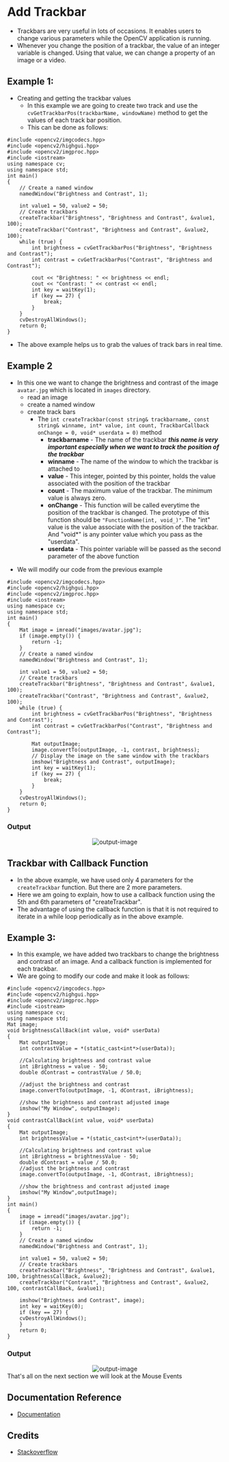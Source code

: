 # Add Trackbar

- Trackbars are very useful in lots of occasions. It enables users to change various parameters while the OpenCV application is running.
- Whenever you change the position of a trackbar, the value of an integer variable is changed. Using that value, we can change a property of an image or a video.

## Example 1:

- Creating and getting the trackbar values
  - In this example we are going to create two track and use the `cvGetTrackbarPos(trackbarName, windowName)` method to get the values of each track bar position.
  - This can be done as follows:

```
#include <opencv2/imgcodecs.hpp>
#include <opencv2/highgui.hpp>
#include <opencv2/imgproc.hpp>
#include <iostream>
using namespace cv;
using namespace std;
int main()
{
	// Create a named window
	namedWindow("Brightness and Contrast", 1);

	int value1 = 50, value2 = 50;
	// Create trackbars
	createTrackbar("Brightness", "Brightness and Contrast", &value1, 100);
	createTrackbar("Contrast", "Brightness and Contrast", &value2, 100);
	while (true) {
		int brightness = cvGetTrackbarPos("Brightness", "Brightness and Contrast");
		int contrast = cvGetTrackbarPos("Contrast", "Brightness and Contrast");

		cout << "Brightness: " << brightness << endl;
		cout << "Contrast: " << contrast << endl;
		int key = waitKey(1);
		if (key == 27) {
			break;
		}
	}
	cvDestroyAllWindows();
	return 0;
}
```

- The above example helps us to grab the values of track bars in real time.

## Example 2

- In this one we want to change the brightness and contrast of the image `avatar.jpg` which is located in `images` directory.
  - read an image
  - create a named window
  - create track bars
    - The `int createTrackbar(const string& trackbarname, const string& winname, int* value, int count, TrackbarCallback onChange = 0, void* userdata = 0)` method
      - **trackbarname** - The name of the trackbar _**this name is very important especially when we want to track the position of the trackbar**_
      - **winname** - The name of the window to which the trackbar is attached to
      - **value** - This integer, pointed by this pointer, holds the value associated with the position of the trackbar
      - **count** - The maximum value of the trackbar. The minimum value is always zero.
      - **onChange** - This function will be called everytime the position of the trackbar is changed. The prototype of this function should be `"FunctionName(int, void_)"`. The "int" value is the value associate with the position of the trackbar. And "void\*" is any pointer value which you pass as the "userdata".
      - **userdata** - This pointer variable will be passed as the second parameter of the above function

* We will modify our code from the previous example

```
#include <opencv2/imgcodecs.hpp>
#include <opencv2/highgui.hpp>
#include <opencv2/imgproc.hpp>
#include <iostream>
using namespace cv;
using namespace std;
int main()
{
	Mat image = imread("images/avatar.jpg");
	if (image.empty()) {
		return -1;
	}
	// Create a named window
	namedWindow("Brightness and Contrast", 1);

	int value1 = 50, value2 = 50;
	// Create trackbars
	createTrackbar("Brightness", "Brightness and Contrast", &value1, 100);
	createTrackbar("Contrast", "Brightness and Contrast", &value2, 100);
	while (true) {
		int brightness = cvGetTrackbarPos("Brightness", "Brightness and Contrast");
		int contrast = cvGetTrackbarPos("Contrast", "Brightness and Contrast");

		Mat outputImage;
		image.convertTo(outputImage, -1, contrast, brightness);
		// Display the image on the same window with the trackbars
		imshow("Brightness and Contrast", outputImage);
		int key = waitKey(1);
		if (key == 27) {
			break;
		}
	}
	cvDestroyAllWindows();
	return 0;
}
```

### Output

<div align="center">
<img alt="output-image" src="https://github.com/CrispenGari/Adding-And-Tracking-Track-Bars/blob/main/bandicam%202021-03-15%2010-27-32-900.jpg">
</div>

## Trackbar with Callback Function

- In the above example, we have used only 4 parameters for the `createTrackbar` function. But there are 2 more parameters.
- Here we am going to explain, how to use a callback function using the 5th and 6th parameters of "createTrackbar".
- The advantage of using the callback function is that it is not required to iterate in a while loop periodically as in the above example.

## Example 3:

- In this example, we have added two trackbars to change the brightness and contrast of an image. And a callback function is implemented for each trackbar.
- We are going to modify our code and make it look as follows:

```
#include <opencv2/imgcodecs.hpp>
#include <opencv2/highgui.hpp>
#include <opencv2/imgproc.hpp>
#include <iostream>
using namespace cv;
using namespace std;
Mat image;
void brightnessCallBack(int value, void* userData)
{
	Mat outputImage;
	int contrastValue = *(static_cast<int*>(userData));

	//Calculating brightness and contrast value
	int iBrightness = value - 50;
	double dContrast = contrastValue / 50.0;

	//adjust the brightness and contrast
	image.convertTo(outputImage, -1, dContrast, iBrightness);

	//show the brightness and contrast adjusted image
	imshow("My Window", outputImage);
}
void contrastCallBack(int value, void* userData)
{
	Mat outputImage;
	int brightnessValue = *(static_cast<int*>(userData));

	//Calculating brightness and contrast value
	int iBrightness = brightnessValue - 50;
	double dContrast = value / 50.0;
	//adjust the brightness and contrast
	image.convertTo(outputImage, -1, dContrast, iBrightness);

	//show the brightness and contrast adjusted image
	imshow("My Window",outputImage);
}
int main()
{
	image = imread("images/avatar.jpg");
	if (image.empty()) {
		return -1;
	}
	// Create a named window
	namedWindow("Brightness and Contrast", 1);

	int value1 = 50, value2 = 50;
	// Create trackbars
	createTrackbar("Brightness", "Brightness and Contrast", &value1, 100, brightnessCallBack, &value2);
	createTrackbar("Contrast", "Brightness and Contrast", &value2, 100, contrastCallBack, &value1);

	imshow("Brightness and Contrast", image);
	int key = waitKey(0);
	if (key == 27) {
	cvDestroyAllWindows();
	}
	return 0;
}
```

### Output

<div align="center">
<img alt="output-image" src="https://github.com/CrispenGari/Adding-And-Tracking-Track-Bars/blob/main/bandicam%202021-03-15%2010-41-07-366.jpg">
</div>
That's all on the next section we will look at the Mouse Events

## Documentation Reference

- [Documentation](https://www.opencv-srf.com/2017/12/play-video-from-file-or-camera.html)

## Credits

- [Stackoverflow](https://stackoverflow.com/)
